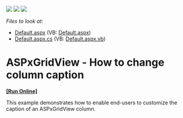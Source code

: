 <!-- default badges list -->
![](https://img.shields.io/endpoint?url=https://codecentral.devexpress.com/api/v1/VersionRange/128554665/13.1.4%2B)
[![](https://img.shields.io/badge/Open_in_DevExpress_Support_Center-FF7200?style=flat-square&logo=DevExpress&logoColor=white)](https://supportcenter.devexpress.com/ticket/details/E20050)
[![](https://img.shields.io/badge/📖_How_to_use_DevExpress_Examples-e9f6fc?style=flat-square)](https://docs.devexpress.com/GeneralInformation/403183)
<!-- default badges end -->
<!-- default file list -->
*Files to look at*:

* [Default.aspx](./CS/WebSite/Default.aspx) (VB: [Default.aspx](./VB/WebSite/Default.aspx))
* [Default.aspx.cs](./CS/WebSite/Default.aspx.cs) (VB: [Default.aspx.vb](./VB/WebSite/Default.aspx.vb))
<!-- default file list end -->
# ASPxGridView - How to change column caption
<!-- run online -->
**[[Run Online]](https://codecentral.devexpress.com/e20050/)**
<!-- run online end -->


<p>This example demonstrates how to enable end-users to customize the caption of an ASPxGridView column.  </p>

<br/>


